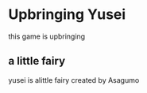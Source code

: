# Upbringing Yusei
this game is upbringing

## a little fairy
yusei is alittle fairy created by Asagumo